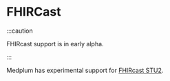 # FHIRCast

:::caution

FHIRcast support is in early alpha.

:::

Medplum has experimental support for [FHIRcast STU2](https://fhircast.org/).
